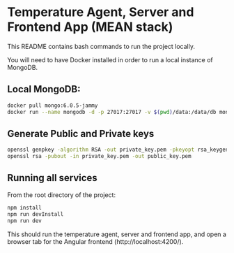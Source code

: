 # Temperature Agent, Server and Frontend App (MEAN stack)

This README contains bash commands to run the project locally.

You will need to have Docker installed in order to run a local instance of MongoDB.

## Local MongoDB:

```bash
docker pull mongo:6.0.5-jammy
docker run --name mongodb -d -p 27017:27017 -v $(pwd)/data:/data/db mongo:6.0.5-jammy
```

## Generate Public and Private keys

```bash
openssl genpkey -algorithm RSA -out private_key.pem -pkeyopt rsa_keygen_bits:2048
openssl rsa -pubout -in private_key.pem -out public_key.pem
```

## Running all services

From the root directory of the project:

```bash
npm install
npm run devInstall
npm run dev
```

This should run the temperature agent, server and frontend app, and open a browser tab for the Angular frontend (http://localhost:4200/).
